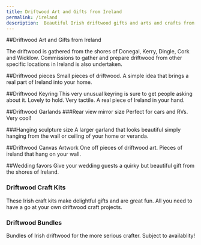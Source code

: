```yaml
---
title: Driftwood Art and Gifts from Ireland
permalink: /ireland
description:  Beautiful Irish driftwood gifts and arts and crafts from the shores of Ireland
---
```



##Driftwood Art and Gifts from Ireland

The driftwood is gathered from the shores of Donegal, Kerry, Dingle, Cork and Wicklow.  Commissions to gather and prepare driftwood from other specific locations in Ireland is also undertaken.


##Driftwood pieces
Small pieces of driftwood. A simple idea that brings a real part of Ireland into your home.

##Driftwood Keyring
This very unusual keyring is sure to get people asking about it. Lovely to hold.  Very tactile. A real piece of Ireland in your hand. 

##Driftwood Garlands
###Rear view mirror size
Perfect for cars and RVs. Very cool!

###Hanging sculpture size
A larger garland that looks beautiful simply hanging from the wall or ceiling of your home or veranda.

##Driftwood Canvas Artwork
One off pieces of driftwood art. 
Pieces of ireland that hang on your wall. 

##Wedding favors
Give your wedding guests a quirky but beautiful gift from the shores of Ireland.  

### Driftwood Craft Kits
These Irish craft kits make delightful gifts and are great fun. All you need to have a go at your own driftwood craft projects.

### Driftwood Bundles 
Bundles of Irish driftwood for the more serious crafter. Subject to availablity!

